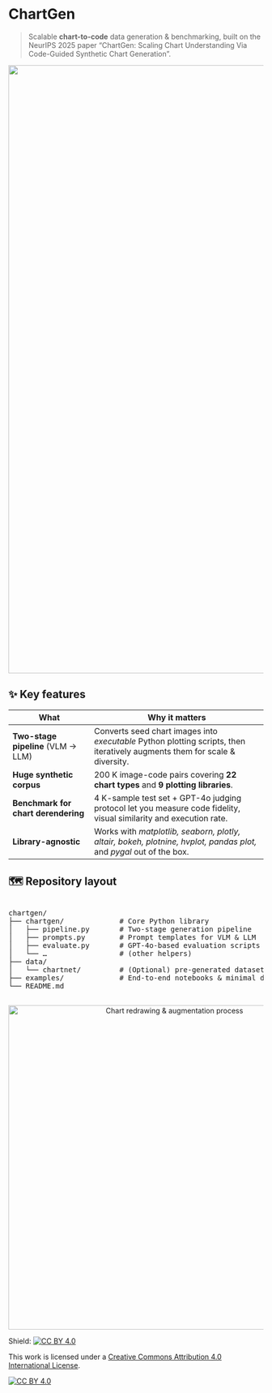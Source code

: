 # ChartGen

> Scalable **chart-to-code** data generation & benchmarking, built on the NeurIPS 2025 paper “ChartGen: Scaling Chart Understanding Via Code-Guided Synthetic Chart Generation”.

<p align="center">
  <img src="assets/chartgen_pipeline.jpg" width="1200" alt="ChartGen pipeline">
</p>

## ✨ Key features
| What | Why it matters |
|------|----------------|
| **Two-stage pipeline** (VLM → LLM) | Converts seed chart images into *executable* Python plotting scripts, then iteratively augments them for scale & diversity. |
| **Huge synthetic corpus** | 200 K image-code pairs covering **22 chart types** and **9 plotting libraries**. |
| **Benchmark for chart derendering** | 4 K-sample test set + GPT-4o judging protocol let you measure code fidelity, visual similarity and execution rate. |
| **Library-agnostic** | Works with *matplotlib, seaborn, plotly, altair, bokeh, plotnine, hvplot, pandas plot,* and *pygal* out of the box. |

## 🗺️ Repository layout

<pre>

chartgen/
├── chartgen/             # Core Python library
│   ├── pipeline.py       # Two-stage generation pipeline
│   ├── prompts.py        # Prompt templates for VLM & LLM
│   ├── evaluate.py       # GPT-4o-based evaluation scripts
│   └── …                 # (other helpers)
├── data/
│   └── chartnet/         # (Optional) pre-generated dataset download script
├── examples/             # End-to-end notebooks & minimal demos
└── README.md

</pre>

<p align="center">
  <img src="assets/data_generation_process.jpg" width="640" alt="Chart redrawing & augmentation process">
</p>




Shield: [![CC BY 4.0][cc-by-shield]][cc-by]

This work is licensed under a
[Creative Commons Attribution 4.0 International License][cc-by].

[![CC BY 4.0][cc-by-image]][cc-by]

[cc-by]: http://creativecommons.org/licenses/by/4.0/
[cc-by-image]: https://i.creativecommons.org/l/by/4.0/88x31.png
[cc-by-shield]: https://img.shields.io/badge/License-CC%20BY%204.0-lightgrey.svg
